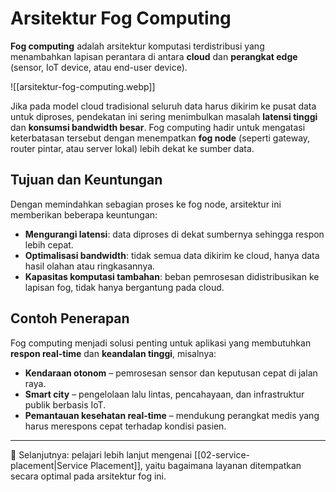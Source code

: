 # Arsitektur Fog Computing

**Fog computing** adalah arsitektur komputasi terdistribusi yang menambahkan lapisan perantara di antara **cloud** dan **perangkat edge** (sensor, IoT device, atau end-user device). 

![[arsitektur-fog-computing.webp]]

Jika pada model cloud tradisional seluruh data harus dikirim ke pusat data untuk diproses, pendekatan ini sering menimbulkan masalah **latensi tinggi** dan **konsumsi bandwidth besar**. Fog computing hadir untuk mengatasi keterbatasan tersebut dengan menempatkan **fog node** (seperti gateway, router pintar, atau server lokal) lebih dekat ke sumber data.

## Tujuan dan Keuntungan

Dengan memindahkan sebagian proses ke fog node, arsitektur ini memberikan beberapa keuntungan:
- **Mengurangi latensi**: data diproses di dekat sumbernya sehingga respon lebih cepat.
- **Optimalisasi bandwidth**: tidak semua data dikirim ke cloud, hanya data hasil olahan atau ringkasannya.
- **Kapasitas komputasi tambahan**: beban pemrosesan didistribusikan ke lapisan fog, tidak hanya bergantung pada cloud.

## Contoh Penerapan

Fog computing menjadi solusi penting untuk aplikasi yang membutuhkan **respon real-time** dan **keandalan tinggi**, misalnya:
- **Kendaraan otonom** – pemrosesan sensor dan keputusan cepat di jalan raya.
- **Smart city** – pengelolaan lalu lintas, pencahayaan, dan infrastruktur publik berbasis IoT.
- **Pemantauan kesehatan real-time** – mendukung perangkat medis yang harus merespons cepat terhadap kondisi pasien.

---

📌 Selanjutnya: pelajari lebih lanjut mengenai [[02-service-placement|Service Placement]], yaitu bagaimana layanan ditempatkan secara optimal pada arsitektur fog ini.
